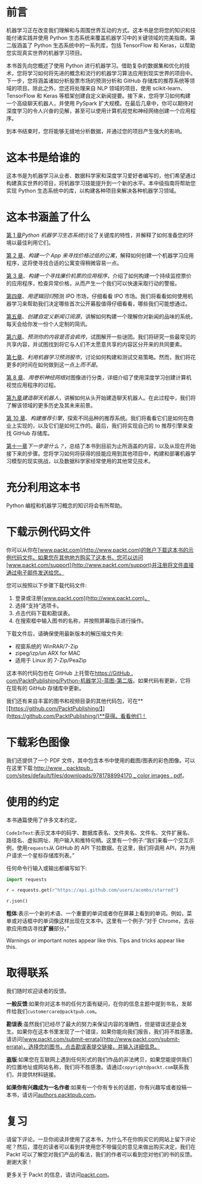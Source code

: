 # 前言

机器学习正在改变我们理解和与周围世界互动的方式。这本书是您将您的知识和技能付诸实践并使用 Python 生态系统来覆盖机器学习中的关键领域的完美指南。第二版涵盖了 Python 生态系统中的一系列库，包括 TensorFlow 和 Keras，以帮助您实现真实世界的机器学习项目。

本书首先向您概述了使用 Python 进行机器学习。借助复杂的数据集和优化的技术，您将学习如何将先进的概念和流行的机器学习算法应用到现实世界的项目中。下一步，您将涵盖诸如分析股票市场的预测分析和 GitHub 存储库的推荐系统等领域的项目。除此之外，您还将处理来自 NLP 领域的项目，使用 scikit-learn、TensorFlow 和 Keras 等框架创建自定义新闻提要。接下来，您将学习如何构建一个高级聊天机器人，并使用 PySpark 扩大规模。在最后几章中，你可以期待对深度学习的令人兴奋的见解，甚至可以使用计算机视觉和神经网络创建一个应用程序。

到本书结束时，您将能够无缝地分析数据，并通过您的项目产生强大的影响。

# 这本书是给谁的

这本书是为机器学习从业者、数据科学家和深度学习爱好者编写的，他们希望通过构建真实世界的项目，将机器学习技能提升到一个新的水平。本中级指南将帮助您实现 Python 生态系统中的库，以构建各种项目来解决各种机器学习领域。

# 这本书涵盖了什么

[第 1 章](01.html)*Python 机器学习生态系统*讨论了关键库的特性，并解释了如何准备您的环境以最佳利用它们。

[第 2 章](02.html)、*构建一个 App 来寻找价格过低的公寓*，解释如何创建一个机器学习应用程序，这将使寻找合适的公寓变得稍微容易一点。

[第 3 章](03.html)、*构建一个寻找廉价机票的应用程序*，介绍了如何构建一个持续监控票价的应用程序，检查异常价格，从而产生一个我们可以快速采取行动的警报。

[第四章](04.html)、*用逻辑回归*预测 IPO 市场，仔细看看 IPO 市场。我们将看看如何使用机器学习来帮助我们决定哪些首次公开募股值得仔细看看，哪些我们可能想通过。

[第五章](05.html)、*创建自定义新闻订阅源*，讲解如何构建一个理解你对新闻的品味的系统，每天会给你发一份个人定制的简讯。

[第六章](06.html)、*预测你的内容是否会疯传*，试图解开一些谜团。我们将研究一些最常见的共享内容，并试图找到将它与人们不太愿意共享的内容区分开来的共同要素。

[第七章](07.html)、*利用机器学习预测股市*，讨论如何构建和测试交易策略。然而，我们将花更多的时间在如何做到这一点上*而不是*。

[第 8 章](08.html)、*用卷积神经网络*对图像进行分类，详细介绍了使用深度学习创建计算机视觉应用程序的过程。

[第九章](00.html)*建造聊天机器人*，讲解如何从头开始建造聊天机器人。在此过程中，我们将了解该领域的更多历史及其未来前景。

[第 10 章](10.html)、*构建推荐引擎*，探索不同品种的推荐系统。我们将看看它们是如何在商业上实现的，以及它们是如何工作的。最后，我们将实现自己的 to 推荐引擎来查找 GitHub 存储库。

[第十一章](11.html)*下一步是什么？*，总结了本书到目前为止所涵盖的内容，以及从现在开始接下来的步骤。您将学习如何将获得的技能应用到其他项目中，构建和部署机器学习模型的现实挑战，以及数据科学家经常使用的其他常见技术。

# 充分利用这本书

Python 编程和机器学习概念的知识将会有所帮助。

# 下载示例代码文件

你可以从你在[www.packt.com](http://www.packt.com)的账户下载这本书的示例代码文件。如果您在其他地方购买了这本书，您可以访问[www.packt.com/support](http://www.packt.com/support)并注册将文件直接通过电子邮件发送给您。

您可以按照以下步骤下载代码文件:

1.  登录或注册[www.packt.com](http://www.packt.com)。
2.  选择“支持”选项卡。
3.  点击代码下载和勘误表。
4.  在搜索框中输入图书的名称，并按照屏幕指示进行操作。

下载文件后，请确保使用最新版本的解压缩文件夹:

*   视窗系统的 WinRAR/7-Zip
*   zipeg/izp/un ARX for MAC
*   适用于 Linux 的 7-Zip/PeaZip

这本书的代码包也在 GitHub 上托管在[https://GitHub . com/PacktPublishing/Python-机器学习-蓝图-第二版](https://github.com/PacktPublishing/Python-Machine-Learning-Blueprints-Second-Edition)。如果代码有更新，它将在现有的 GitHub 存储库中更新。

我们还有来自丰富的图书和视频目录的其他代码包，可在**[【https://github.com/PacktPublishing/】](https://github.com/PacktPublishing/)**获得。看看他们！

# 下载彩色图像

我们还提供了一个 PDF 文件，其中包含本书中使用的截图/图表的彩色图像。可以在这里下载:[http://www . packtpub . com/sites/default/files/downloads/9781788994170 _ color images . pdf](http://www.packtpub.com/sites/default/files/downloads/9781788994170_ColorImages.pdf)。

# 使用的约定

本书通篇使用了许多文本约定。

`CodeInText`:表示文本中的码字、数据库表名、文件夹名、文件名、文件扩展名、路径名、虚拟网址、用户输入和推特句柄。这里有一个例子:“我们来看一个交互示例，使用`requests`从 GitHub 的 API 下拉数据。在这里，我们将调用 API，并为用户请求一个星标存储库列表。”

任何命令行输入或输出都编写如下:

```py
import requests 

r = requests.get(r"https://api.github.com/users/acombs/starred") 

r.json() 
```

**粗体**:表示一个新的术语、一个重要的单词或者你在屏幕上看到的单词。例如，菜单或对话框中的单词像这样出现在文本中。这里有一个例子:“对于 Chrome，去谷歌应用商店寻找**扩展**部分。”

Warnings or important notes appear like this. Tips and tricks appear like this.

# 取得联系

我们随时欢迎读者的反馈。

**一般反馈**:如果你对这本书的任何方面有疑问，在你的信息主题中提到书名，发邮件给我们`customercare@packtpub.com`。

**勘误表**:虽然我们已经尽了最大的努力来保证内容的准确性，但是错误还是会发生。如果你在这本书里发现了一个错误，如果你能向我们报告，我们将不胜感激。请访问[www.packt.com/submit-errata](http://www.packt.com/submit-errata)，选择您的图书，点击勘误表提交链接，并输入详细信息。

**盗版**:如果您在互联网上遇到任何形式的我们作品的非法拷贝，如果您能提供我们的位置地址或网站名称，我们将不胜感激。请通过`copyright@packt.com`联系我们，并提供材料链接。

**如果你有兴趣成为一名作者**:如果有一个你有专长的话题，你有兴趣写或者投稿一本书，请访问[authors.packtpub.com](http://authors.packtpub.com/)。

# 复习

请留下评论。一旦你阅读并使用了这本书，为什么不在你购买它的网站上留下评论呢？然后，潜在的读者可以看到并使用您不带偏见的意见来做出购买决定，我们在 Packt 可以了解您对我们产品的看法，我们的作者可以看到您对他们的书的反馈。谢谢大家！

更多关于 Packt 的信息，请访问[packt.com](http://www.packt.com/)。